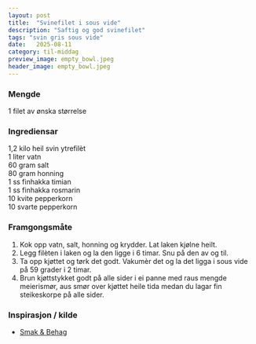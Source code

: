 ```yaml
---
layout: post
title:  "Svinefilet i sous vide"
description: "Saftig og god svinefilet"
tags: "svin gris sous vide"
date:   2025-08-11
category: til-middag
preview_image: empty_bowl.jpeg
header_image: empty_bowl.jpeg
---
```


### Mengde

1 filet av ønska størrelse

### Ingrediensar

1,2 kilo heil svin ytrefilèt<br>
1 liter vatn<br>
60 gram salt<br>
80 gram honning<br>
1 ss finhakka timian<br>
1 ss finhakka rosmarin<br>
10 kvite pepperkorn<br>
10 svarte pepperkorn<br>

### Framgongsmåte

1. Kok opp vatn, salt, honning og krydder. Lat laken kjølne heilt.
2. Legg filèten i laken og la den ligge i 6 timar. Snu på den av og til.
3. Ta opp kjøttet og tørk det godt. Vakumèr det og la det ligga i sous vide på 59 grader i 2 timar.
4. Brun kjøttstykket godt på alle sider i ei panne med raus mengde meierismør, aus smør over kjøttet heile tida medan du lagar fin steikeskorpe på alle sider. 

### Inspirasjon / kilde

- [Smak & Behag](https://smakbehag.wordpress.com/2018/04/03/saftig-svin-ytrefilet-sous-vide/)

<!--  ### Forbetringspotensiale -->